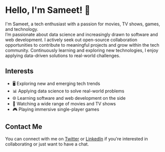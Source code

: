 
# Hello, I'm Sameet! 👋

I'm Sameet, a tech enthusiast with a passion for movies, TV shows, games, and technology.  
I’m passionate about data science and increasingly drawn to software and web development.
I actively seek out open-source collaboration opportunities to contribute to meaningful projects and grow within the tech community. 
Continuously learning and exploring new technologies, I enjoy applying data-driven solutions to real-world challenges.

## Interests

- 🖥️ Exploring new and emerging tech trends  
- 📊 Applying data science to solve real-world problems  
- 🌐 Learning software and web development on the side  
- 🍿 Watching a wide range of movies and TV shows  
- 🎮 Playing immersive single-player games  

## Contact Me

You can connect with me on 
[Twitter](https://twitter.com/sameetvipat) or
[LinkedIn](https://www.linkedin.com/in/sameetvipat) 
if you're interested in collaborating or just want to have a chat.
